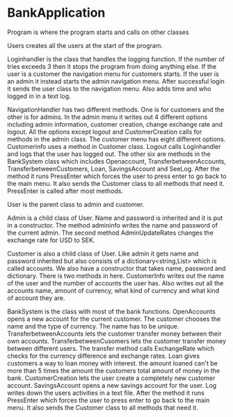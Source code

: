 # BankApplication
Program is where the program starts and calls on other classes

Users creates all the users at the start of the program.

Loginhandler is the class that handles the logging function. If the number of tries exceeds 3 then it stops the program from doing anything else. If the user is a customer the navigation menu for customers starts. If the user is an admin it instead starts the admin navigation menu. After successful login it sends the user class to the navigation menu. Also adds time and who logged in in a text log.

NavigationHandler has two different methods. One is for customers and the other is for admins. In the admin menu it writes out 4 different options including admin information, customer creation, change exchange rate and logout. All the options except logout and CustomerCreation calls for methods in the admin class. The customer menu has eight different options. Customerinfo uses a method in Customer class. Logout calls Loginhandler and logs that the user has logged out. The other six are methods in the BankSystem class which includes Openaccount, TransferbetweenAccounts, TransferbetweenCustomers, Loan, SavingsAccount and SeeLog. After the method it runs PressEnter which forces the user to press enter to go back to the main menu. It also sends the Customer class to all methods that need it. PressEnter is called after most methods.

User is the parent class to admin and customer. 

Admin is a child class of User. Name and password is inherited and it is put in a constructor. The method admininfo writes the name and password of the current admin. The second method AdminUpdateRates changes the exchange rate for USD to SEK.

Customer is also a child class of User. Like admin it gets name and password inherited but also consists of a dictionary<string,List<string>> which is called accounts. We also have a constructor that takes name, password and dictionary. There is two methods in here. CustomerInfo writes out the name of the user and the number of accounts the user has. Also writes out all the accounts name, amount of currency, what kind of currency and what kind of account they are. 

BankSystem is the class with most of the bank functions. OpenAccounts opens a new account for the current customer. The customer chooses the name and the type of currency. The name has to be unique. TransferbetweenAccounts lets the customer transfer money between their own accounts. TransferbetweenCusomers lets the customer transfer money between different users. The transfer method calls ExchangeRate which checks for the currency difference and exchange rates. Loan gives customers a way to loan money with interest. the amount loaned can't be more than 5 times the amount the customers total amount of money in the bank. CustomerCreation lets the user create a completely new customer account. SavingsAccount opens a new savings account for the user. Log writes down the users activities in a text file. After the method it runs PressEnter which forces the user to press enter to go back to the main menu. It also sends the Customer class to all methods that need it.

